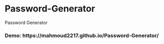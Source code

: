 # Password-Generator
Password Generator
<h3> Demo: https://mahmoud2217.github.io/Password-Generator/ </h3>
